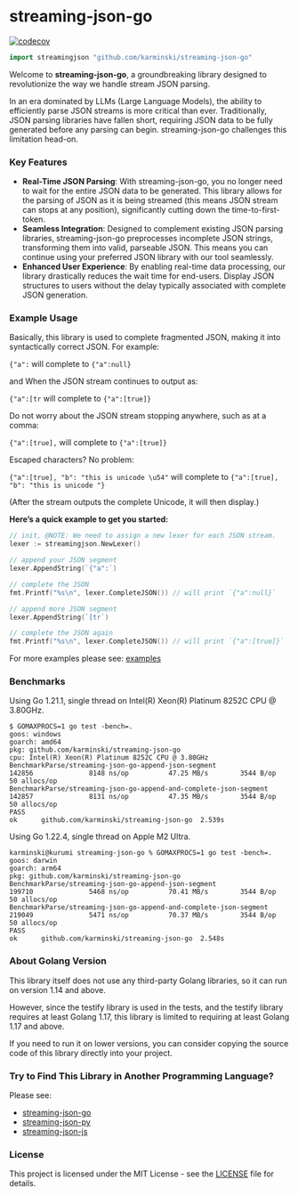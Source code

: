 # streaming-json-go

[![codecov](https://codecov.io/github/karminski/streaming-json-go/graph/badge.svg?token=FOIHJ1NA7U)](https://codecov.io/github/karminski/streaming-json-go)


```go
import streamingjson "github.com/karminski/streaming-json-go"
```

Welcome to **streaming-json-go**, a groundbreaking library designed to revolutionize the way we handle stream JSON parsing.  

In an era dominated by LLMs (Large Language Models), the ability to efficiently parse JSON streams is more critical than ever. Traditionally, JSON parsing libraries have fallen short, requiring JSON data to be fully generated before any parsing can begin. streaming-json-go challenges this limitation head-on.

### Key Features

- **Real-Time JSON Parsing**: With streaming-json-go, you no longer need to wait for the entire JSON data to be generated. This library allows for the parsing of JSON as it is being streamed (this means JSON stream can stops at any position), significantly cutting down the time-to-first-token.
- **Seamless Integration**: Designed to complement existing JSON parsing libraries, streaming-json-go preprocesses incomplete JSON strings, transforming them into valid, parseable JSON. This means you can continue using your preferred JSON library with our tool seamlessly.
- **Enhanced User Experience**: By enabling real-time data processing, our library drastically reduces the wait time for end-users. Display JSON structures to users without the delay typically associated with complete JSON generation.

### Example Usage

Basically, this library is used to complete fragmented JSON, making it into syntactically correct JSON. For example:

```{"a":``` will complete to ```{"a":null}```

and When the JSON stream continues to output as:

```{"a":[tr``` will complete to ```{"a":[true]}```

Do not worry about the JSON stream stopping anywhere, such as at a comma:

```{"a":[true],``` will complete to ```{"a":[true]}```

Escaped characters? No problem:  

```{"a":[true], "b": "this is unicode \u54"``` will complete to ```{"a":[true], "b": "this is unicode "}``` 

(After the stream outputs the complete Unicode, it will then display.)


**Here’s a quick example to get you started:**

```go
// init, @NOTE: We need to assign a new lexer for each JSON stream.
lexer := streamingjson.NewLexer()

// append your JSON segment
lexer.AppendString(`{"a":`)

// complete the JSON
fmt.Printf("%s\n", lexer.CompleteJSON()) // will print `{"a":null}`

// append more JSON segment
lexer.AppendString(`[tr`)

// complete the JSON again
fmt.Printf("%s\n", lexer.CompleteJSON()) // will print `{"a":[true]}`
```


For more examples please see: [examples](./examples/)

### Benchmarks

Using Go 1.21.1, single thread on Intel(R) Xeon(R) Platinum 8252C CPU @ 3.80GHz.

```
$ GOMAXPROCS=1 go test -bench=.
goos: windows
goarch: amd64
pkg: github.com/karminski/streaming-json-go
cpu: Intel(R) Xeon(R) Platinum 8252C CPU @ 3.80GHz
BenchmarkParse/streaming-json-go-append-json-segment                142856              8148 ns/op          47.25 MB/s        3544 B/op         50 allocs/op
BenchmarkParse/streaming-json-go-append-and-complete-json-segment   142857              8131 ns/op          47.35 MB/s        3544 B/op         50 allocs/op
PASS
ok      github.com/karminski/streaming-json-go  2.539s
```

Using Go 1.22.4, single thread on Apple M2 Ultra.
```
karminski@kurumi streaming-json-go % GOMAXPROCS=1 go test -bench=.
goos: darwin
goarch: arm64
pkg: github.com/karminski/streaming-json-go
BenchmarkParse/streaming-json-go-append-json-segment                199710              5468 ns/op          70.41 MB/s        3544 B/op         50 allocs/op
BenchmarkParse/streaming-json-go-append-and-complete-json-segment   219049              5471 ns/op          70.37 MB/s        3544 B/op         50 allocs/op
PASS
ok  	github.com/karminski/streaming-json-go	2.548s
```

### About Golang Version

This library itself does not use any third-party Golang libraries, so it can run on version 1.14 and above. 

However, since the testify library is used in the tests, and the testify library requires at least Golang 1.17, this library is limited to requiring at least Golang 1.17 and above. 

If you need to run it on lower versions, you can consider copying the source code of this library directly into your project.

### Try to Find This Library in Another Programming Language?

Please see:

- [streaming-json-go](https://github.com/karminski/streaming-json-go)
- [streaming-json-py](https://github.com/karminski/streaming-json-py)
- [streaming-json-js](https://github.com/karminski/streaming-json-js)


### License

This project is licensed under the MIT License - see the [LICENSE](./LICENSE) file for details.
